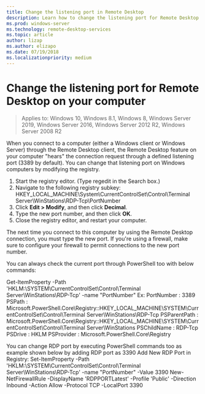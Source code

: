 ```yaml
---
title: Change the listening port in Remote Desktop
description: Learn how to change the listening port for Remote Desktop client.
ms.prod: windows-server
ms.technology: remote-desktop-services
ms.topic: article
author: lizap
ms.author: elizapo
ms.date: 07/19/2018
ms.localizationpriority: medium
---
```

# Change the listening port for Remote Desktop on your computer

>Applies to: Windows 10, Windows 8.1, Windows 8, Windows Server 2019, Windows Server 2016, Windows Server 2012 R2, Windows Server 2008 R2

When you connect to a computer (either a Windows client or Windows Server) through the Remote Desktop client, the Remote Desktop feature on your computer "hears" the connection request through a defined listening port (3389 by default). You can change that listening port on Windows computers by modifying the registry.

1. Start the registry editor. (Type regedit in the Search box.)
2. Navigate to the following registry subkey:
HKEY_LOCAL_MACHINE\System\CurrentControlSet\Control\Terminal Server\WinStations\RDP-Tcp\PortNumber
3. Click **Edit > Modify**, and then click **Decimal**.
4. Type the new port number, and then click **OK**. 
5. Close the registry editor, and restart your computer.

The next time you connect to this computer by using the Remote Desktop connection, you must type the new port. If you're using a firewall, make sure to configure your firewall to permit connections to the new port number.

You can always check the current port through PowerShell too with below commands:

Get-ItemProperty -Path 'HKLM:\SYSTEM\CurrentControlSet\Control\Terminal Server\WinStations\RDP-Tcp' -name "PortNumber"
Ex:
PortNumber   : 3389
PSPath       : Microsoft.PowerShell.Core\Registry::HKEY_LOCAL_MACHINE\SYSTEM\CurrentControlSet\Control\Terminal
               Server\WinStations\RDP-Tcp
PSParentPath : Microsoft.PowerShell.Core\Registry::HKEY_LOCAL_MACHINE\SYSTEM\CurrentControlSet\Control\Terminal
               Server\WinStations
PSChildName  : RDP-Tcp
PSDrive      : HKLM
PSProvider   : Microsoft.PowerShell.Core\Registry

You can change RDP port by executing PowerShell commands too as example shown below by adding RDP port as 3390
Add New RDP Port in Registry:
Set-ItemProperty -Path 'HKLM:\SYSTEM\CurrentControlSet\Control\Terminal Server\WinStations\RDP-Tcp' -name "PortNumber" -Value 3390
New-NetFirewallRule -DisplayName 'RDPPORTLatest' -Profile 'Public' -Direction Inbound -Action Allow -Protocol TCP -LocalPort 3390
